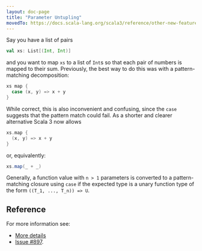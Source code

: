 ```yaml
---
layout: doc-page
title: "Parameter Untupling"
movedTo: https://docs.scala-lang.org/scala3/reference/other-new-features/parameter-untupling.html
---
```


Say you have a list of pairs

```scala sc-name:Base.scala
val xs: List[(Int, Int)]
```

and you want to map `xs` to a list of `Int`s so that each pair of numbers is mapped to
their sum. Previously, the best way to do this was with a pattern-matching decomposition:

```scala sc-compile-with:Base.scala
xs map {
  case (x, y) => x + y
}
```

While correct, this is also inconvenient and confusing, since the `case`
suggests that the pattern match could fail. As a shorter and clearer alternative Scala 3 now allows

```scala sc-compile-with:Base.scala
xs.map {
  (x, y) => x + y
}
```

or, equivalently:

```scala sc-compile-with:Base.scala
xs.map(_ + _)
```

Generally, a function value with `n > 1` parameters is converted to a
pattern-matching closure using `case` if the expected type is a unary
function type of the form `((T_1, ..., T_n)) => U`.

## Reference

For more information see:

* [More details](./parameter-untupling-spec.md)
* [Issue #897](https://github.com/lampepfl/dotty/issues/897).
